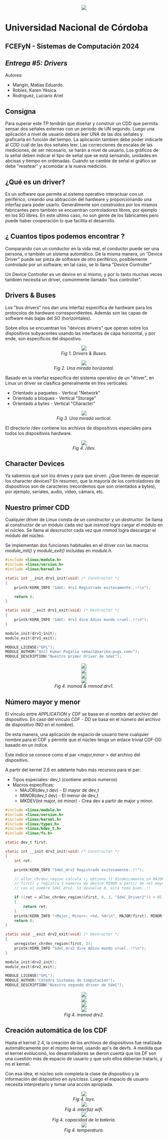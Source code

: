 <p align="center">
  <img src="../entrega%202/img/portada.png"><br>
</p>

# Universidad Nacional de Córdoba
## FCEFyN - Sistemas de Computación 2024
## _Entrega #5: Drivers_

Autores:
- Mangin, Matias Eduardo.
- Robles, Karen Yésica.
- Rodriguez, Luciano Ariel


## Consigna

Para superar este TP tendrán que diseñar y construir un CDD que permita sensar dos señales externas con un periodo de UN segundo. Luego una aplicación a nivel de usuario deberá leer UNA de las dos señales y graficarla en función del tiempo. La aplicación tambien debe poder indicarle al CDD cuál de las dos señales leer. Las correcciones de escalas de las mediciones, de ser necesario, se harán a nivel de usuario. Los gráficos de la señal deben indicar el tipo de señal que se
está sensando, unidades en abcisas y tiempo en ordenadas. Cuando se cambie de señal el gráfico se debe "resetear" y acomodar a la nueva medición.

## ¿Qué es un driver?
Es un software que permite al sistema operativo interactuar con un periférico, creando una abtracción del hardware y proporcionando una interfaz para poder usarlo. Generalmente son construidos por los mismos fabricantes pero también se encuentran controladores libres, por ejemplo en los SO libres. En este ultimo caso, no son gente de los fabricantes pero puede haber cooperación lo que facilita el desarrollo.

## ¿ Cuantos tipos podemos encontrar ?
Comparando con un conductor en la vida real, el conductor puede ser una persona, o también un sistema automático. De la misma manera, un "Device Driver" puede ser pieza de software de otro periférico, posiblemente controlado por un software; en tal caso, se lo llama "Device Controller"

Un Device Controller es un device en sí mismo, y por lo tanto muchas veces también necesita un driver, comúnmente llamado "bus controller".

## Drivers & Buses
Los "bus drivers" nos dan una interfaz específica de hardware para los protocolos de hardware correspondientes. Además son las capas de software más bajas del SO (horizontales).

Sobre ellos se encuentran los "devices drivers" que operan sobre los dispositivos subyacentes usando las interfaces de capa horizontal, y por ende, son específicos del dispostivo.

<p align="center">
  <img src="./img/graph1.png"><br>
  <em>Fig 1. Drivers & Buses.</em>
</p>

<p align="center">
  <img src="./img/graph2.png"><br>
  <em>Fig 2. Una mirada horizontal.</em>
</p>

Basado en la interfaz específica del sistema operativo de un "driver", en Linux un driver se clasifica generalmente en tres verticales:
- Orientado a paquetes - Vertical "Network"
- Orientado a bloques - Vertical "Storage"
- Orientado a bytes - Vertical "Character"

<p align="center">
  <img src="./img/graph3.png"><br>
  <em>Fig 3. Una mirada vertical.</em>
</p>

El directorio /dev contiene los archivos de dispositivos especiales para todos los dispositivos hardware.

<p align="center">
  <img src="./img/barra-dev.png"><br>
  <em>Fig 4. /dev.</em>
</p>


## Character Devices

Ya sabemos qué son los drives y para que sirven. ¿Que tienen de especial los character devices? En resumen, que la mayoría de los controladores de dispositivos son de caracteres (recordemos que son orientados a bytes), por ejemplo, seriales, audio, video, cámara, etc.

## Nuestro primer CDD
Cualquier driver de Linux consta de un _constructor_ y un _destructor._
Se llama al constructor de un módulo cada vez que _insmod_ logra cargar el módulo en el núcleo. Se llama al descructor cada vez que _rmmod_ logra descargar el módulo del núcleo.

Se implementan dos funciones habituales en el driver con las macros _module_init()_ y _module_exit()_ incluidas en _module.h_.

```c
#include <linux/module.h>
#include <linux/version.h>
#include <linux/kernel.h>

static int __init drv1_init(void) /* Constructor */
{
    printk(KERN_INFO "SdeC: drv1 Registrado exitosamente..!!\n");

    return 0;
}

static void __exit drv1_exit(void) /* Destructor */
{
    printk(KERN_INFO "SdeC: drv1 dice Adios mundo cruel..!!\n");
}

module_init(drv1_init);
module_exit(drv1_exit);

MODULE_LICENSE("GPL");
MODULE_AUTHOR("Anil Kumar Pugalia <email@sarika-pugs.com>");
MODULE_DESCRIPTION("Nuestro primer driver de SdeC");
```
<p align="center">
  <img src="./img/makeinsmoddrv1.png"><br>
  <img src="./img/dmesgdrv1.png"><br>
  <img src="./img/dmesgdrv1.png"><br>
  <img src="./img/rmmoddrv1.png"><br>
  <em>Fig 4. insmod & rmmod drv1.</em>
</p>

## Número mayor y menor
El vínculo entre _APPLICATION_ y _CDF_ se basa en el nombre del archivo del dispositivo. En caso del vínculo _CDF - DD_ se basa en el número del archivo de dispositivo (NO en el nombre).

De esta manera, una aplicación de espacio de usuario tiene cualquier nombre para el CDF y permite que el núcleo tenga un enlace trivial CDF-DD basado en un índice.

Este índice se conoce como el par <major,minor > del archivo del dispositivo. 

A partir del kernel 2.6 en adelante hubo más recursos para el par:
- Tipos especiales: dev_t (contiene ambos numeros)
- Macros específicas:
  - MAJOR(dev_t dev) - El mayor de dev_t
  - MINOR(dev_t dev) - El menor de dev_t
  - MKDEV(int major, int minor) - Crea dev a partir de major y minor.

```c
#include <linux/module.h>
#include <linux/version.h>
#include <linux/kernel.h>
#include <linux/types.h>
#include <linux/kdev_t.h>
#include <linux/fs.h>

static dev_t first; 

static int __init drv2_init(void) /* Constructor */
{
    int ret;

    printk(KERN_INFO "SdeC_drv2 Registrado exitosamente..!!");

    // alloc_chrdev_region calcula (¿ obtiene ?) dinámicamente un MAJOR libre (se devuelve en 
    // first) y registra 3 números de device MINOR a partir de <el mayor libre, primer menor>, 
    // con el nombre SdeC_drv2. Si devuelve 0, está todo bien..!!

    if ((ret = alloc_chrdev_region(&first, 0, 3, "SdeC_Driver2")) < 0)
    {
        return ret;
    }
    printk(KERN_INFO "<Major, Minor>: <%d, %d>\n", MAJOR(first), MINOR(first));
    return 0;
}

static void __exit drv2_exit(void) /* Destructor */
{
    unregister_chrdev_region(first, 3);
    printk(KERN_INFO "SdeC_drv2 dice Adios mundo cruel..!!\n");
}

module_init(drv2_init);
module_exit(drv2_exit);

MODULE_LICENSE("GPL");
MODULE_AUTHOR("Cátedra Sistemas de Computación");
MODULE_DESCRIPTION("Nuestro segundo driver de SdeC");
```

<p align="center">
  <img src="./img/insmoddrv2.png"><br>
  <img src="./img/majorminor.png"><br>
  <img src="./img/devdrv2.png"><br>
  <img src="./img/catdev.png"><br>
  <em>Fig 4. insmod drv2.</em>
</p>

## Creación automática de los CDF
Hasta el kernel 2.4, la creación de los archivos de dispositivos fue realizada automáticamente por el mismo kernel, usando api's de devfs. A medida que el kernel evolucionó, los desarrolladores se dieron cuenta que los DF son una cuestión más de espacio de usuario y que solo ellos deberían tratarlo, y no el kernel.

Con esa idea, el núcleo solo completa la clase de dispositivo y la información del dispositivo en _sys/class_. Luego el espacio de usuario necesita interpretarlo y tomar una acción apropiada. 

<p align="center">
  <img src="./img/lssys.png"><br>
  <em>Fig 4. lsys.</em><br>
  <img src="./img/wifi.png"><br>
  <em>Fig 4. interfaz wifi.</em><br>
  <img src="./img/bateria.png"><br>
  <em>Fig 4. capacidad de la bateria.</em><br>
  <img src="./img/temperatura.png"><br>
  <em>Fig 4. temperatura.</em><br>
</p>
